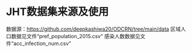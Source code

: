 # JHT数据集来源及使用
数据源：https://github.com/deepkashiwa20/ODCRN/tree/main/data
区域人口数据见文件“pref_population_2015.csv”
感染人数数据见文件“acc_infection_num.csv”